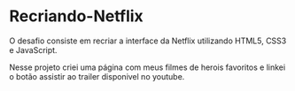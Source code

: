 # Recriando-Netflix
O desafio consiste em recriar a interface da Netflix utilizando HTML5, CSS3 e JavaScript. 

Nesse projeto criei uma página com meus filmes de herois favoritos e linkei o botão assistir ao trailer disponivel no youtube.
